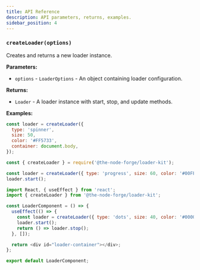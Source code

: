 ```yaml
---
title: API Reference
description: API parameters, returns, examples.
sidebar_position: 4
---
```


### `createLoader(options)`

Creates and returns a new loader instance.

**Parameters:**

- `options` - `LoaderOptions` - An object containing loader configuration.

**Returns:**

- `Loader` - A loader instance with start, stop, and update methods.

**Examples:**

```js
const loader = createLoader({
  type: 'spinner',
  size: 50,
  color: '#FF5733',
  container: document.body,
});
```

```js
const { createLoader } = require('@the-node-forge/loader-kit');

const loader = createLoader({ type: 'progress', size: 60, color: '#00FF00' });
loader.start();
```

```js
import React, { useEffect } from 'react';
import { createLoader } from '@the-node-forge/loader-kit';

const LoaderComponent = () => {
  useEffect(() => {
    const loader = createLoader({ type: 'dots', size: 40, color: '#0000FF' });
    loader.start();
    return () => loader.stop();
  }, []);

  return <div id="loader-container"></div>;
};

export default LoaderComponent;
```
